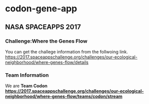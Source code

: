 # codon-gene-app
## NASA SPACEAPPS 2017 
### Challenge:Where the Genes Flow

You can get the challege information from the follwoing link.<br>
https://2017.spaceappschallenge.org/challenges/our-ecological-neighborhood/where-genes-flow/details

### Team Information

We are <strong>Team Codon<strong><br>
https://2017.spaceappschallenge.org/challenges/our-ecological-neighborhood/where-genes-flow/teams/codon/stream
